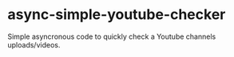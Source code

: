 # async-simple-youtube-checker

Simple asyncronous code to quickly check a Youtube channels uploads/videos.
